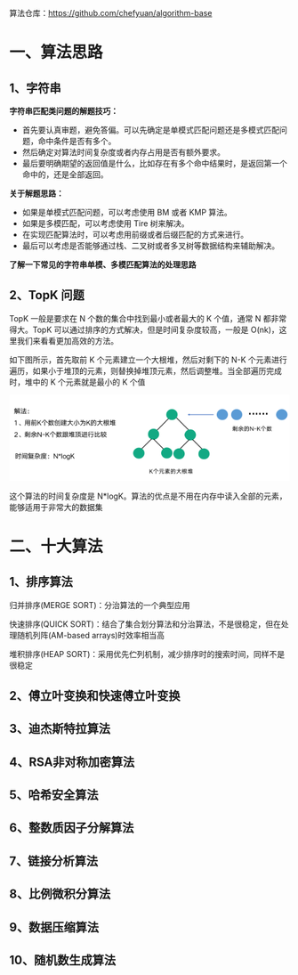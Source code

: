 算法仓库：https://github.com/chefyuan/algorithm-base


# 一、算法思路

## 1、字符串

**字符串匹配类问题的解题技巧：**
- 首先要认真审题，避免答偏。可以先确定是单模式匹配问题还是多模式匹配问题，命中条件是否有多个。
- 然后确定对算法时间复杂度或者内存占用是否有额外要求。
- 最后要明确期望的返回值是什么，比如存在有多个命中结果时，是返回第一个命中的，还是全部返回。

**关于解题思路：**
- 如果是单模式匹配问题，可以考虑使用 BM 或者 KMP 算法。
- 如果是多模匹配，可以考虑使用 Tire 树来解决。
- 在实现匹配算法时，可以考虑用前缀或者后缀匹配的方式来进行。
- 最后可以考虑是否能够通过栈、二叉树或者多叉树等数据结构来辅助解决。

**了解一下常见的字符串单模、多模匹配算法的处理思路**

## 2、TopK 问题

TopK 一般是要求在 N 个数的集合中找到最小或者最大的 K 个值，通常 N 都非常得大。TopK 可以通过排序的方式解决，但是时间复杂度较高，一般是 O(nk)，这里我们来看看更加高效的方法。

如下图所示，首先取前 K 个元素建立一个大根堆，然后对剩下的 N-K 个元素进行遍历，如果小于堆顶的元素，则替换掉堆顶元素，然后调整堆。当全部遍历完成时，堆中的 K 个元素就是最小的 K 个值

![](image/TopK问题.png)

这个算法的时间复杂度是 N*logK。算法的优点是不用在内存中读入全部的元素，能够适用于非常大的数据集

# 二、十大算法

## 1、排序算法

归并排序(MERGE SORT)：分治算法的一个典型应用

快速排序(QUICK SORT)：结合了集合划分算法和分治算法，不是很稳定，但在处理随机列阵(AM-based arrays)时效率相当高

堆积排序(HEAP SORT)：采用优先伫列机制，减少排序时的搜索时间，同样不是很稳定

## 2、傅立叶变换和快速傅立叶变换


## 3、迪杰斯特拉算法


## 4、RSA非对称加密算法


## 5、哈希安全算法


## 6、整数质因子分解算法


## 7、链接分析算法


## 8、比例微积分算法


## 9、数据压缩算法


## 10、随机数生成算法



